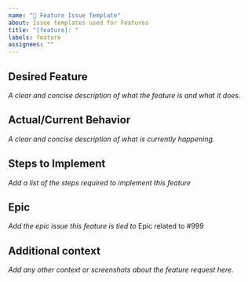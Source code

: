 ```yaml
---
name: "🥳 Feature Issue Template"
about: Issue templates used for Features
title: "[feature]: "
labels: feature
assignees: ""
---
```


## Desired Feature

_A clear and concise description of what the feature is and what it does._

## Actual/Current Behavior

_A clear and concise description of what is currently happening._

## Steps to Implement

_Add a list of the steps required to implement this feature_

## Epic

_Add the epic issue this feature is tied to_
Epic related to #999

## Additional context

_Add any other context or screenshots about the feature request here._
